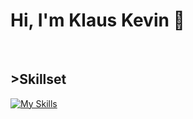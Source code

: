 # Hi, I'm Klaus Kevin 👋


<br>
<h2>>Skillset</h2>

[![My Skills](https://skillicons.dev/icons?i=css,html,js,linux,mongodb,react,ts)](https://skillicons.dev)
